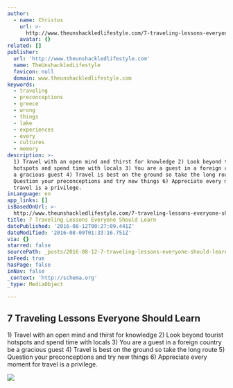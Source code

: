 ```yaml
---
author:
  - name: Christos
    url: >-
      http://www.theunshackledlifestyle.com/7-traveling-lessons-everyone-should-learn/
    avatar: {}
related: []
publisher:
  url: 'http://www.theunshackledlifestyle.com'
  name: TheUnshackledLifestyle
  favicon: null
  domain: www.theunshackledlifestyle.com
keywords:
  - traveling
  - preconceptions
  - greece
  - wrong
  - things
  - lake
  - experiences
  - every
  - cultures
  - memory
description: >-
  1) Travel with an open mind and thirst for knowledge 2) Look beyond tourist
  hotspots and spend time with locals 3) You are a guest in a foreign country be
  a gracious guest 4) Travel is best on the ground so take the long route 5)
  Question your preconceptions and try new things 6) Appreciate every moment for
  travel is a privilege.
inLanguage: en
app_links: []
isBasedOnUrl: >-
  http://www.theunshackledlifestyle.com/7-traveling-lessons-everyone-should-learn/
title: 7 Traveling Lessons Everyone Should Learn
datePublished: '2016-08-12T00:27:09.441Z'
dateModified: '2016-08-09T01:33:16.751Z'
via: {}
starred: false
sourcePath: _posts/2016-08-12-7-traveling-lessons-everyone-should-learn.md
inFeed: true
hasPage: false
inNav: false
_context: 'http://schema.org'
_type: MediaObject

---
```

<article style=""><h1>7 Traveling Lessons Everyone Should Learn</h1><p>1) Travel with an open mind and thirst for knowledge 2) Look beyond tourist hotspots and spend time with locals 3) You are a guest in a foreign country be a gracious guest 4) Travel is best on the ground so take the long route 5) Question your preconceptions and try new things 6) Appreciate every moment for travel is a privilege.</p><img src="http://www.theunshackledlifestyle.com/TheUnshackledLifestyle/images/18753/IMG_1073.jpg" /></article>